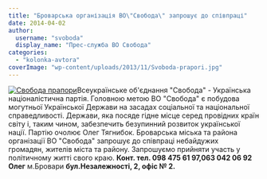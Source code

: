 ```yaml
---
title: "Броварська організація ВО\"Свобода\" запрошує до співпраці"
date: 2014-04-02
author: 
  username: "svoboda"
  display_name: "Прес-служба ВО Свобода"
categories: 
  - "kolonka-avtora"
coverImage: "wp-content/uploads/2013/11/Svoboda-prapori.jpg"
---
```


[![Свобода прапори](https://mpz.brovary.org/wp-content/uploads/2013/11/Svoboda-prapori.jpg)](https://mpz.brovary.org/wp-content/uploads/2013/11/Svoboda-prapori.jpg)Всеукраїнське об'єднання "Свобода" - Українська націоналістична партія. Головною метою ВО "Свобода" є побудова могутньої Української Держави на засадах соціальної та національної справедливості. Держави, яка посяде гідне місце серед провідних країн світу і, таким чином, забезпечить безупинний розвиток української нації. Партію очолює Олег Тягнибок. Броварська міська та района організації ВО "Свобода" запрошує до співпраці небайдужих громадян, жителів міста та району. Запрошуємо прийняти участь у політичному житті свого краю. **Конт. тел. 098 475 61 97,063 042 06 92** **Олег** м.Бровари **бул.Незалежності, 2, офіс № 2.**
